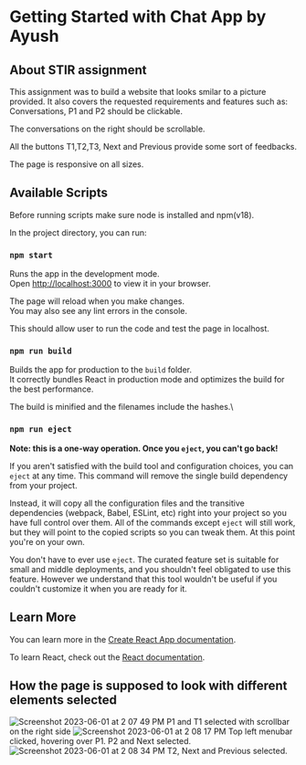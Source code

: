 # Getting Started with Chat App by Ayush

## About STIR assignment

This assignment was to build a website that looks smilar to a picture provided. It also covers the 
requested requirements and features such as: Conversations, P1 and P2 should be clickable.

The conversations on the right should be scrollable.

All the buttons T1,T2,T3, Next and Previous provide some sort of feedbacks.

The page is responsive on all sizes.
## Available Scripts
Before running scripts make sure node is installed and npm(v18).

In the project directory, you can run:

### `npm start`

Runs the app in the development mode.\
Open [http://localhost:3000](http://localhost:3000) to view it in your browser.

The page will reload when you make changes.\
You may also see any lint errors in the console.

This should allow user to run the code and test the page in localhost.
### `npm run build`

Builds the app for production to the `build` folder.\
It correctly bundles React in production mode and optimizes the build for the best performance.

The build is minified and the filenames include the hashes.\

### `npm run eject`

**Note: this is a one-way operation. Once you `eject`, you can't go back!**

If you aren't satisfied with the build tool and configuration choices, you can `eject` at any time. This command will remove the single build dependency from your project.

Instead, it will copy all the configuration files and the transitive dependencies (webpack, Babel, ESLint, etc) right into your project so you have full control over them. All of the commands except `eject` will still work, but they will point to the copied scripts so you can tweak them. At this point you're on your own.

You don't have to ever use `eject`. The curated feature set is suitable for small and middle deployments, and you shouldn't feel obligated to use this feature. However we understand that this tool wouldn't be useful if you couldn't customize it when you are ready for it.

## Learn More

You can learn more in the [Create React App documentation](https://facebook.github.io/create-react-app/docs/getting-started).

To learn React, check out the [React documentation](https://reactjs.org/).

## How the page is supposed to look with different elements selected

![Screenshot 2023-06-01 at 2 07 49 PM](https://github.com/AkLegend26/STIR/assets/90011317/253a8a66-ea09-4016-bd52-11cafbd10ac3)
P1 and T1 selected with scrollbar on the right side
![Screenshot 2023-06-01 at 2 08 17 PM](https://github.com/AkLegend26/STIR/assets/90011317/9b0fd59a-d39e-4513-9776-fffc81d4fc97)
Top left menubar clicked, hovering over P1. P2 and Next selected.
![Screenshot 2023-06-01 at 2 08 34 PM](https://github.com/AkLegend26/STIR/assets/90011317/aae83bbf-7400-4be9-9d6f-f7d8d6e90caa)
T2, Next and Previous selected.
